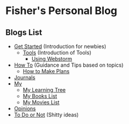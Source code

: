 # Fisher's Personal Blog

<!-- > Created by Fisher at 02:53 on 2017-01-11. -->


## Blogs List

- [Get Started](/#) (Introduction for newbies)
	- [Tools](/#) (Introduction of Tools)
		- [Using Webstorm](/get-started/tools/webstorm.html)
- [How To](/#) (Guidance and Tips based on topics)
	- [How to Make Plans](how-to/make-plans.html)
- [Journals](/#)
- [My](/#)
	- [My Learning Tree](my/learning-tree.html)
	- [My Books List](my/books-list.html)
	- [My Movies List](my/movies-list.html)
- [Opinions](/#)
- [To Do or Not](/#) (Shitty ideas)
